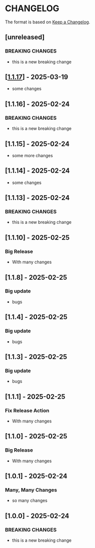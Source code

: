 # CHANGELOG

The format is based on [Keep a Changelog](https://keepachangelog.com/en/1.0.0/).

## [unreleased]

### BREAKING CHANGES

- this is a new breaking change

## [[1.1.17](https://github.com/jurijat/pipeline-test/releases/tag/v1.1.17)] - 2025-03-19

- some changes

## [1.1.16] - 2025-02-24

### BREAKING CHANGES

- this is a new breaking change

## [1.1.15] - 2025-02-24

- some more changes

## [1.1.14] - 2025-02-24

- some changes

## [1.1.13] - 2025-02-24

### BREAKING CHANGES

- this is a new breaking change

## [1.1.10] - 2025-02-25

### Big Release
- With many changes

## [1.1.8] - 2025-02-25

### Big update
- bugs

## [1.1.4] - 2025-02-25

### Big update
- bugs

## [1.1.3] - 2025-02-25

### Big update
- bugs

## [1.1.1] - 2025-02-25

### Fix Release Action
- With many changes

## [1.1.0] - 2025-02-25

### Big Release
- With many changes

## [1.0.1] - 2025-02-24

### Many, Many Changes
- so many changes

## [1.0.0] - 2025-02-24

### BREAKING CHANGES

- this is a new breaking change
